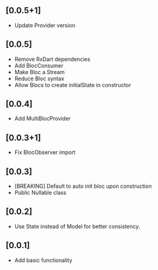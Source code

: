 ## [0.0.5+1]

* Update Provider version

## [0.0.5]

* Remove RxDart dependencies
* Add BlocConsumer
* Make Bloc a Stream
* Reduce Bloc syntax
* Allow Blocs to create initialState in constructor

## [0.0.4]

* Add MultiBlocProvider

## [0.0.3+1]

* Fix BlocObserver import

## [0.0.3]

* [BREAKING] Default to auto init bloc upon construction
* Public Nullable class

## [0.0.2]

* Use State instead of Model for better consistency.

## [0.0.1]

* Add basic functionality

